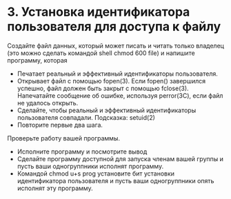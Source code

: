 # 3. Установка идентификатора пользователя для доступа к файлу

Создайте файл данных, который может писать и читать только владелец (это можно сделать командой shell chmod 600 file) и напишите программу, которая

* Печатает реальный и эффективный идентификаторы пользователя.
* Открывает файл с помощью fopen(3). Если fopen() завершился успешно, файл должен быть закрыт с помощью fclose(3). Напечатайте сообщение об ошибке, используя perror(3C), если файл не удалось открыть.
* Сделайте, чтобы реальный и эффективный идентификаторы пользователя совпадали. Подсказка: setuid(2)
* Повторите первые два шага.
 
Проверьте работу вашей программы.

* Исполните программу и посмотрите вывод
* Сделайте программу доступной для запуска членам вашей группы и пусть ваши одногруппники исполнят программу.
* Командой chmod u+s prog установите бит установки идентификатора пользователя и пусть ваши одногруппники опять исполнят эту программу.
